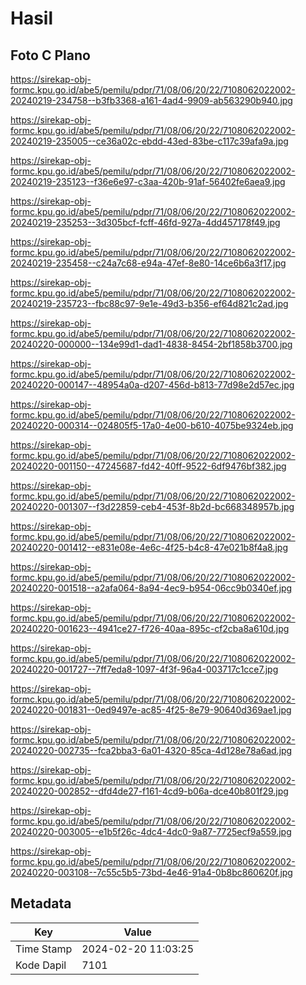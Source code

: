 # Hasil

## Foto C Plano

https://sirekap-obj-formc.kpu.go.id/abe5/pemilu/pdpr/71/08/06/20/22/7108062022002-20240219-234758--b3fb3368-a161-4ad4-9909-ab563290b940.jpg

https://sirekap-obj-formc.kpu.go.id/abe5/pemilu/pdpr/71/08/06/20/22/7108062022002-20240219-235005--ce36a02c-ebdd-43ed-83be-c117c39afa9a.jpg

https://sirekap-obj-formc.kpu.go.id/abe5/pemilu/pdpr/71/08/06/20/22/7108062022002-20240219-235123--f36e6e97-c3aa-420b-91af-56402fe6aea9.jpg

https://sirekap-obj-formc.kpu.go.id/abe5/pemilu/pdpr/71/08/06/20/22/7108062022002-20240219-235253--3d305bcf-fcff-46fd-927a-4dd457178f49.jpg

https://sirekap-obj-formc.kpu.go.id/abe5/pemilu/pdpr/71/08/06/20/22/7108062022002-20240219-235458--c24a7c68-e94a-47ef-8e80-14ce6b6a3f17.jpg

https://sirekap-obj-formc.kpu.go.id/abe5/pemilu/pdpr/71/08/06/20/22/7108062022002-20240219-235723--fbc88c97-9e1e-49d3-b356-ef64d821c2ad.jpg

https://sirekap-obj-formc.kpu.go.id/abe5/pemilu/pdpr/71/08/06/20/22/7108062022002-20240220-000000--134e99d1-dad1-4838-8454-2bf1858b3700.jpg

https://sirekap-obj-formc.kpu.go.id/abe5/pemilu/pdpr/71/08/06/20/22/7108062022002-20240220-000147--48954a0a-d207-456d-b813-77d98e2d57ec.jpg

https://sirekap-obj-formc.kpu.go.id/abe5/pemilu/pdpr/71/08/06/20/22/7108062022002-20240220-000314--024805f5-17a0-4e00-b610-4075be9324eb.jpg

https://sirekap-obj-formc.kpu.go.id/abe5/pemilu/pdpr/71/08/06/20/22/7108062022002-20240220-001150--47245687-fd42-40ff-9522-6df9476bf382.jpg

https://sirekap-obj-formc.kpu.go.id/abe5/pemilu/pdpr/71/08/06/20/22/7108062022002-20240220-001307--f3d22859-ceb4-453f-8b2d-bc668348957b.jpg

https://sirekap-obj-formc.kpu.go.id/abe5/pemilu/pdpr/71/08/06/20/22/7108062022002-20240220-001412--e831e08e-4e6c-4f25-b4c8-47e021b8f4a8.jpg

https://sirekap-obj-formc.kpu.go.id/abe5/pemilu/pdpr/71/08/06/20/22/7108062022002-20240220-001518--a2afa064-8a94-4ec9-b954-06cc9b0340ef.jpg

https://sirekap-obj-formc.kpu.go.id/abe5/pemilu/pdpr/71/08/06/20/22/7108062022002-20240220-001623--4941ce27-f726-40aa-895c-cf2cba8a610d.jpg

https://sirekap-obj-formc.kpu.go.id/abe5/pemilu/pdpr/71/08/06/20/22/7108062022002-20240220-001727--7ff7eda8-1097-4f3f-96a4-003717c1cce7.jpg

https://sirekap-obj-formc.kpu.go.id/abe5/pemilu/pdpr/71/08/06/20/22/7108062022002-20240220-001831--0ed9497e-ac85-4f25-8e79-90640d369ae1.jpg

https://sirekap-obj-formc.kpu.go.id/abe5/pemilu/pdpr/71/08/06/20/22/7108062022002-20240220-002735--fca2bba3-6a01-4320-85ca-4d128e78a6ad.jpg

https://sirekap-obj-formc.kpu.go.id/abe5/pemilu/pdpr/71/08/06/20/22/7108062022002-20240220-002852--dfd4de27-f161-4cd9-b06a-dce40b801f29.jpg

https://sirekap-obj-formc.kpu.go.id/abe5/pemilu/pdpr/71/08/06/20/22/7108062022002-20240220-003005--e1b5f26c-4dc4-4dc0-9a87-7725ecf9a559.jpg

https://sirekap-obj-formc.kpu.go.id/abe5/pemilu/pdpr/71/08/06/20/22/7108062022002-20240220-003108--7c55c5b5-73bd-4e46-91a4-0b8bc860620f.jpg


## Metadata

| Key        | Value               |
| ---------- | ------------------- |
| Time Stamp | 2024-02-20 11:03:25 |
| Kode Dapil | 7101                |



